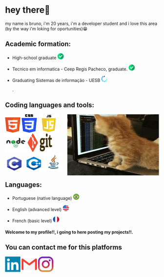 # hey there👋
 my name is bruno, i'm 20 years, i'm a developer student and i love this area (by the way i'm loking for oportunities)😁
 
## Academic formation:
  * <p> High-school graduate <img src = "https://github.com/bruno34154/bruno34154/blob/main/verifica.png" alt="HTML" title="HTML" width="20px" height="20px"  /> <p>
  * <p>Tecnico em informatica - Ceep Regis Pacheco, graduate. <img src = "https://github.com/bruno34154/bruno34154/blob/main/verifica.png" alt="HTML" title="HTML" width="20px" height="20px"  /></p>
  * <p>Graduating Sistemas de informação - UESB <img src = "https://github.com/bruno34154/bruno34154/blob/main/loading.png" alt="HTML" title="HTML" width="20px" height="20px"  /></p>.

## Coding languages and tools:  
<img src = "https://github.com/bruno34154/bruno34154/blob/main/7IjS.gif" alt="cat programming" width="300px" height="200px" align="right" />

  <p><img src = "https://github.com/bruno34154/bruno34154/blob/main/html5.png" alt="HTML" title="HTML" width="50px" height="50px"  /> 
 <img src = "https://github.com/bruno34154/bruno34154/blob/main/css.png" alt="CSS" title="CSS" width="50px" height="60px"  />
  <img src = "https://github.com/bruno34154/bruno34154/blob/main/javascript.png" alt="Javascript" title="Javascript" width="70px" height="60px"  />
   <img src = "https://github.com/bruno34154/bruno34154/blob/main/logo-node-js-1024.png" alt="Node.js" title="Node.js" width="70px" height="60px"  />
  <img src = "https://github.com/bruno34154/bruno34154/blob/main/Git-Logo-2Color.png" alt="GIT" title="GIT" width="80px" height="60px"  />
  <img src = "https://github.com/bruno34154/bruno34154/blob/main/c.png" alt="C" title="C" width="60px" height="50px"/>  
 <img src = "https://github.com/bruno34154/bruno34154/blob/main/kisspng-the-c-programming-language-computer-icons-comput-programming-5acadc2e16ef78.280689641523244078094.png" alt="C++" title="C++" float = "rif" width="60px" height="50px"  />
 <img src = "https://github.com/bruno34154/bruno34154/blob/main/java.png" alt="JAVA" title="Java" width="60px" height="60px"  /> 
</p>

## Languages:
* <p>Portuguese (native language) <img src = "https://github.com/bruno34154/bruno34154/blob/main/brasil.png" alt="HTML" title="HTML" width="20px" height="20px"  /> </p>
* <p>English (advanced level) <img src = "https://github.com/bruno34154/bruno34154/blob/main/estados-unidos.png" alt="HTML" title="HTML" width="20px" height="20px"  /></p> 
* <P>French (basic level) <img src = "https://github.com/bruno34154/bruno34154/blob/main/franca.png" alt="HTML" title="HTML" width="20px" height="20px"  /> </p>

#### Welcome to my profile!!, i going to here posting my projects!!.

## You can contact me for this platforms 
<a href="https://www.linkedin.com/in/bruno-santos-9bb2941aa/"><img src="https://github.com/bruno34154/bruno34154/blob/main/linkedin.png" title="linkedin" widdth="50px" height="50px"/></a>
<a href="https://mailto:www.brunomesenga@gmail.com"><img src="https://github.com/bruno34154/bruno34154/blob/main/gmail.png" title="Gmail" widdth="50px" height="50px"/></a> 
<a href="https://www.instagram.com/estude_by_yourself/"><img src="https://github.com/bruno34154/bruno34154/blob/main/instagram.png" title="Instagram" widdth="50px" height="50px"/></a>






